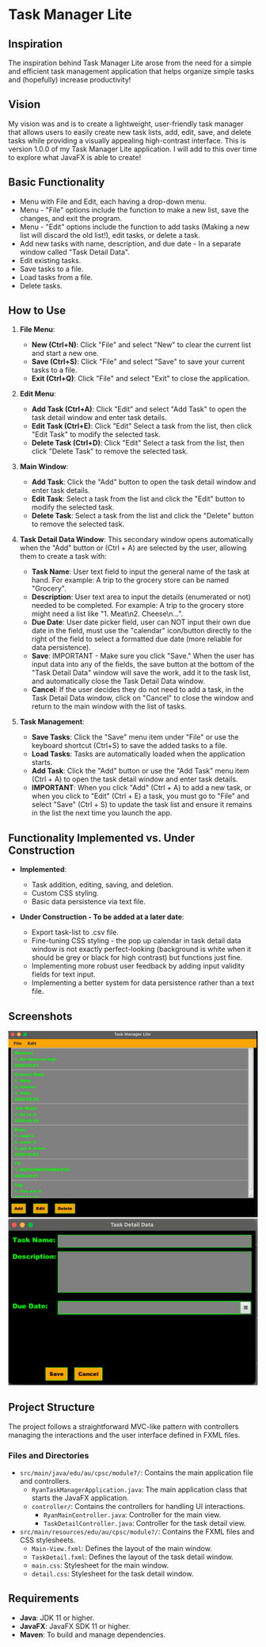 # Task Manager Lite

## Inspiration
The inspiration behind Task Manager Lite arose from the need for a simple and efficient task management application that helps organize simple tasks and (hopefully) increase productivity!

## Vision
My vision was and is to create a lightweight, user-friendly task manager that allows users to easily create new task lists, add, edit, save, and delete tasks while providing a visually appealing high-contrast interface. This is version 1.0.0 of my Task Manager Lite application. I will add to this over time to explore what JavaFX is able to create!

## Basic Functionality
- Menu with File and Edit, each having a drop-down menu.
- Menu - "File" options include the function to make a new list, save the changes, and exit the program.
- Menu - "Edit" options include the function to add tasks (Making a new list will discard the old list!), edit tasks, or delete a task.
- Add new tasks with name, description, and due date - In a separate window called "Task Detail Data".
- Edit existing tasks.
- Save tasks to a file.
- Load tasks from a file.
- Delete tasks.

## How to Use

1. **File Menu**:
    - **New (Ctrl+N)**: Click "File" and select "New" to clear the current list and start a new one.
    - **Save (Ctrl+S)**: Click "File" and select "Save" to save your current tasks to a file.
    - **Exit (Ctrl+Q)**: Click "File" and select "Exit" to close the application.

2. **Edit Menu**:
    - **Add Task (Ctrl+A)**: Click "Edit" and select "Add Task" to open the task detail window and enter task details.
    - **Edit Task (Ctrl+E)**: Click "Edit" Select a task from the list, then click "Edit Task" to modify the selected task.
    - **Delete Task (Ctrl+D)**: Click "Edit" Select a task from the list, then click "Delete Task" to remove the selected task.

3. **Main Window**:
    - **Add Task**: Click the "Add" button to open the task detail window and enter task details.
    - **Edit Task**: Select a task from the list and click the "Edit" button to modify the selected task.
    - **Delete Task**: Select a task from the list and click the "Delete" button to remove the selected task.

4. **Task Detail Data Window**: This secondary window opens automatically when the "Add" button or (Ctrl + A) are selected by the user, allowing them to create a task with:
    - **Task Name**: User text field to input the general name of the task at hand. For example: A trip to the grocery store can be named "Grocery".
    - **Description**: User text area to input the details (enumerated or not) needed to be completed. For example: A trip to the grocery store might need a list like "1. Meat\n2. Cheese\n...".
    - **Due Date**: User date picker field, user can NOT input their own due date in the field, must use the "calendar" icon/button directly to the right of the field to select a formatted due date (more reliable for data persistence).
    - **Save**: IMPORTANT - Make sure you click "Save." When the user has input data into any of the fields, the save button at the bottom of the "Task Detail Data" window will save the work, add it to the task list, and automatically close the Task Detail Data window.
    - **Cancel**: If the user decides they do not need to add a task, in the Task Detail Data window, click on "Cancel" to close the window and return to the main window with the list of tasks.

5. **Task Management**:
    - **Save Tasks**: Click the "Save" menu item under "File" or use the keyboard shortcut (Ctrl+S) to save the added tasks to a file.
    - **Load Tasks**: Tasks are automatically loaded when the application starts.
    - **Add Task**: Click the "Add" button or use the "Add Task" menu item (Ctrl + A) to open the task detail window and enter task details.
    - **IMPORTANT**: When you click "Add" (Ctrl + A) to add a new task, or when you click to "Edit" (Ctrl + E) a task, you must go to "File" and select "Save" (Ctrl + S) to update the task list and ensure it remains in the list the next time you launch the app.

## Functionality Implemented vs. Under Construction

- **Implemented**:
    - Task addition, editing, saving, and deletion.
    - Custom CSS styling.
    - Basic data persistence via text file.

- **Under Construction - To be added at a later date**:
    - Export task-list to .csv file.
    - Fine-tuning CSS styling - the pop up calendar in task detail data window is not exactly perfect-looking (background is white when it should be grey or black for high contrast) but functions just fine.
    - Implementing more robust user feedback by adding input validity fields for text input.
    - Implementing a better system for data persistence rather than a text file.

## Screenshots

![Main Window](mainwindow.png)
![Task Detail Window](taskdetailwindow.png)

## Project Structure
The project follows a straightforward MVC-like pattern with controllers managing the interactions and the user interface defined in FXML files.

### Files and Directories
- `src/main/java/edu/au/cpsc/module7/`: Contains the main application file and controllers.
    - `RyanTaskManagerApplication.java`: The main application class that starts the JavaFX application.
    - `controller/`: Contains the controllers for handling UI interactions.
        - `RyanMainController.java`: Controller for the main view.
        - `TaskDetailController.java`: Controller for the task detail view.
- `src/main/resources/edu/au/cpsc/module7/`: Contains the FXML files and CSS stylesheets.
    - `Main-View.fxml`: Defines the layout of the main window.
    - `TaskDetail.fxml`: Defines the layout of the task detail window.
    - `main.css`: Stylesheet for the main window.
    - `detail.css`: Stylesheet for the task detail window.

## Requirements
- **Java**: JDK 11 or higher.
- **JavaFX**: JavaFX SDK 11 or higher.
- **Maven**: To build and manage dependencies.




